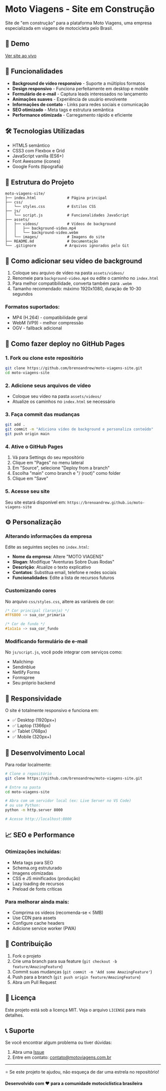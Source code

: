 # Moto Viagens - Site em Construção

Site de "em construção" para a plataforma Moto Viagens, uma empresa especializada em viagens de motocicleta pelo Brasil.

## 📱 Demo

[Ver site ao vivo](motoviagens.com.br)

## 🚀 Funcionalidades

- **Background de vídeo responsivo** - Suporte a múltiplos formatos
- **Design responsivo** - Funciona perfeitamente em desktop e mobile
- **Formulário de e-mail** - Captura leads interessados no lançamento
- **Animações suaves** - Experiência de usuário envolvente
- **Informações de contato** - Links para redes sociais e comunicação
- **SEO otimizado** - Meta tags e estrutura semântica
- **Performance otimizada** - Carregamento rápido e eficiente

## 🛠️ Tecnologias Utilizadas

- HTML5 semântico
- CSS3 com Flexbox e Grid
- JavaScript vanilla (ES6+)
- Font Awesome (ícones)
- Google Fonts (tipografia)

## 📁 Estrutura do Projeto

```
moto-viagens-site/
├── index.html              # Página principal
├── css/
│   └── styles.css          # Estilos CSS
├── js/
│   └── script.js           # Funcionalidades JavaScript
├── assets/
│   ├── videos/             # Vídeos de background
│   │   ├── background-video.mp4
│   │   └── background-video.webm
│   └── images/             # Imagens do site
├── README.md               # Documentação
└── .gitignore             # Arquivos ignorados pelo Git
```

## 🎥 Como adicionar seu vídeo de background

1. Coloque seu arquivo de vídeo na pasta `assets/videos/`
2. Renomeie para `background-video.mp4` ou edite o caminho no `index.html`
3. Para melhor compatibilidade, converta também para `.webm`
4. Tamanho recomendado: máximo 1920x1080, duração de 10-30 segundos

### Formatos suportados:
- MP4 (H.264) - compatibilidade geral
- WebM (VP9) - melhor compressão
- OGV - fallback adicional

## 🚀 Como fazer deploy no GitHub Pages

### 1. Fork ou clone este repositório

```bash
git clone https://github.com/brenoandrew/moto-viagens-site.git
cd moto-viagens-site
```

### 2. Adicione seus arquivos de vídeo

- Coloque seu vídeo na pasta `assets/videos/`
- Atualize os caminhos no `index.html` se necessário

### 3. Faça commit das mudanças

```bash
git add .
git commit -m "Adiciona vídeo de background e personaliza conteúdo"
git push origin main
```

### 4. Ative o GitHub Pages

1. Vá para Settings do seu repositório
2. Clique em "Pages" no menu lateral
3. Em "Source", selecione "Deploy from a branch"
4. Escolha "main" como branch e "/ (root)" como folder
5. Clique em "Save"

### 5. Acesse seu site

Seu site estará disponível em: `https://brenoandrew.github.io/moto-viagens-site`

## ⚙️ Personalização

### Alterando informações da empresa

Edite as seguintes seções no `index.html`:

- **Nome da empresa**: Altere "MOTO VIAGENS" 
- **Slogan**: Modifique "Aventuras Sobre Duas Rodas"
- **Descrição**: Atualize o texto explicativo
- **Contatos**: Substitua email, telefone e redes sociais
- **Funcionalidades**: Edite a lista de recursos futuros

### Customizando cores

No arquivo `css/styles.css`, altere as variáveis de cor:

```css
/* Cor principal (laranja) */
#FF6B00 -> sua_cor_primaria

/* Cor de fundo */
#1a1a1a -> sua_cor_fundo
```

### Modificando formulário de e-mail

No `js/script.js`, você pode integrar com serviços como:

- Mailchimp
- Sendinblue  
- Netlify Forms
- Formspree
- Seu próprio backend

## 📱 Responsividade

O site é totalmente responsivo e funciona em:

- ✅ Desktop (1920px+)
- ✅ Laptop (1366px)
- ✅ Tablet (768px)
- ✅ Mobile (320px+)

## 🔧 Desenvolvimento Local

Para rodar localmente:

```bash
# Clone o repositório
git clone https://github.com/brenoandrew/moto-viagens-site.git

# Entre na pasta
cd moto-viagens-site

# Abra com um servidor local (ex: Live Server no VS Code)
# ou use Python:
python -m http.server 8000

# Acesse http://localhost:8000
```

## 📈 SEO e Performance

### Otimizações incluídas:

- Meta tags para SEO
- Schema.org estruturado
- Imagens otimizadas
- CSS e JS minificados (produção)
- Lazy loading de recursos
- Preload de fonts críticas

### Para melhorar ainda mais:

- Comprima os vídeos (recomenda-se < 5MB)
- Use CDN para assets
- Configure cache headers
- Adicione service worker (PWA)

## 🤝 Contribuição

1. Fork o projeto
2. Crie uma branch para sua feature (`git checkout -b feature/AmazingFeature`)
3. Commit suas mudanças (`git commit -m 'Add some AmazingFeature'`)
4. Push para a branch (`git push origin feature/AmazingFeature`)
5. Abra um Pull Request

## 📄 Licença

Este projeto está sob a licença MIT. Veja o arquivo `LICENSE` para mais detalhes.

## 📞 Suporte

Se você encontrar algum problema ou tiver dúvidas:

1. Abra uma [Issue](https://github.com/seuusuario/moto-viagens-site/issues)
2. Entre em contato: [contato@motoviagens.com.br](mailto:contato@motoviagens.com.br)

---

⭐ Se este projeto te ajudou, não esqueça de dar uma estrela no repositório!

**Desenvolvido com ❤️ para a comunidade motociclística brasileira**